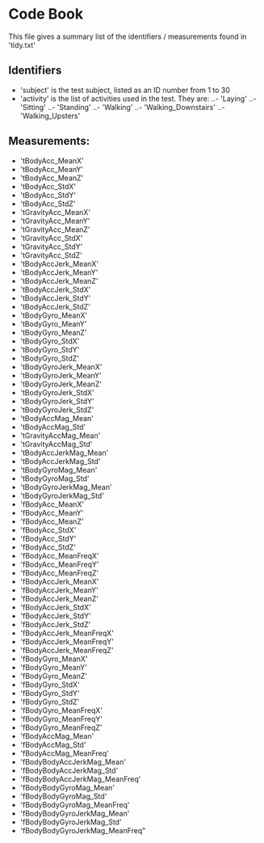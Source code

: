 # Code Book

This file gives a summary list of the identifiers / measurements found in
'tidy.txt'

## Identifiers

- 'subject' is the test subject, listed as an ID number from 1 to 30
- 'activity' is the list of activities used in the test. They are:
..- 'Laying'
..- 'Sitting'
..- 'Standing'
..- 'Walking'
..- 'Walking_Downstairs'
..- 'Walking_Upsters'

## Measurements:

- 'tBodyAcc_MeanX'
- 'tBodyAcc_MeanY'               
- 'tBodyAcc_MeanZ'
- 'tBodyAcc_StdX'                
- 'tBodyAcc_StdY'
- 'tBodyAcc_StdZ'               
- 'tGravityAcc_MeanX'
- 'tGravityAcc_MeanY'           
- 'tGravityAcc_MeanZ'
- 'tGravityAcc_StdX'             
- 'tGravityAcc_StdY'
- 'tGravityAcc_StdZ'            
- 'tBodyAccJerk_MeanX'
- 'tBodyAccJerk_MeanY'          
- 'tBodyAccJerk_MeanZ'
- 'tBodyAccJerk_StdX'            
- 'tBodyAccJerk_StdY'
- 'tBodyAccJerk_StdZ'            
- 'tBodyGyro_MeanX'
- 'tBodyGyro_MeanY'             
- 'tBodyGyro_MeanZ'
- 'tBodyGyro_StdX'               
- 'tBodyGyro_StdY'
- 'tBodyGyro_StdZ'               
- 'tBodyGyroJerk_MeanX'
- 'tBodyGyroJerk_MeanY'          
- 'tBodyGyroJerk_MeanZ'
- 'tBodyGyroJerk_StdX'          
- 'tBodyGyroJerk_StdY'
- 'tBodyGyroJerk_StdZ'          
- 'tBodyAccMag_Mean'
- 'tBodyAccMag_Std'              
- 'tGravityAccMag_Mean'
- 'tGravityAccMag_Std'          
- 'tBodyAccJerkMag_Mean'
- 'tBodyAccJerkMag_Std'          
- 'tBodyGyroMag_Mean'
- 'tBodyGyroMag_Std'             
- 'tBodyGyroJerkMag_Mean'
- 'tBodyGyroJerkMag_Std'         
- 'fBodyAcc_MeanX'
- 'fBodyAcc_MeanY'               
- 'fBodyAcc_MeanZ'
- 'fBodyAcc_StdX'               
- 'fBodyAcc_StdY'
- 'fBodyAcc_StdZ'                
- 'fBodyAcc_MeanFreqX'    
- 'fBodyAcc_MeanFreqY'           
- 'fBodyAcc_MeanFreqZ'
- 'fBodyAccJerk_MeanX'          
- 'fBodyAccJerk_MeanY'
- 'fBodyAccJerk_MeanZ'           
- 'fBodyAccJerk_StdX'
- 'fBodyAccJerk_StdY'            
- 'fBodyAccJerk_StdZ'
- 'fBodyAccJerk_MeanFreqX'       
- 'fBodyAccJerk_MeanFreqY'
- 'fBodyAccJerk_MeanFreqZ'       
- 'fBodyGyro_MeanX'
- 'fBodyGyro_MeanY'              
- 'fBodyGyro_MeanZ'
- 'fBodyGyro_StdX'              
- 'fBodyGyro_StdY'
- 'fBodyGyro_StdZ'               
- 'fBodyGyro_MeanFreqX'
- 'fBodyGyro_MeanFreqY'         
- 'fBodyGyro_MeanFreqZ'
- 'fBodyAccMag_Mean'            
- 'fBodyAccMag_Std'
- 'fBodyAccMag_MeanFreq'         
- 'fBodyBodyAccJerkMag_Mean'
- 'fBodyBodyAccJerkMag_Std'     
- 'fBodyBodyAccJerkMag_MeanFreq'
- 'fBodyBodyGyroMag_Mean'        
- 'fBodyBodyGyroMag_Std'
- 'fBodyBodyGyroMag_MeanFreq'    
- 'fBodyBodyGyroJerkMag_Mean'
- 'fBodyBodyGyroJerkMag_Std'     
- 'fBodyBodyGyroJerkMag_MeanFreq"








